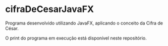 # cifraDeCesarJavaFX
Programa desenvolvido utilizando JavaFX, aplicando o conceito da Cifra de César. <br>

O print do programa em execução está disponível neste repositório. 
